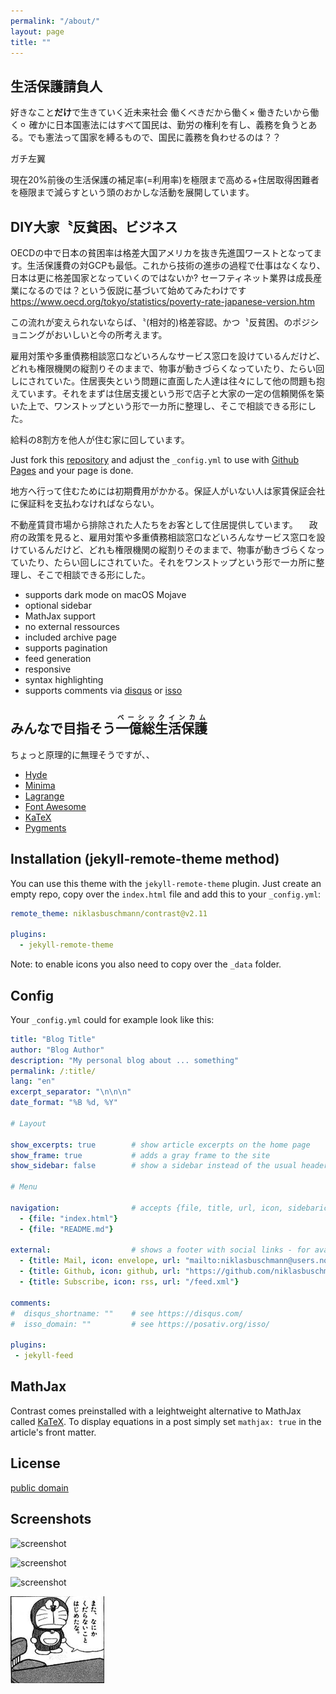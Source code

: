 ```yaml
---
permalink: "/about/"
layout: page
title: ""
---
```


## 生活保護請負人
好きなこと<strong>だけ</strong>で生きていく近未来社会
働くべきだから働く×
働きたいから働く⚪︎
確かに日本国憲法にはすべて国民は、勤労の権利を有し、義務を負うとある。でも憲法って国家を縛るもので、国民に義務を負わせるのは？？

ガチ左翼

現在20%前後の生活保護の補足率(=利用率)を極限まで高める+住居取得困難者を極限まで減らすという頭のおかしな活動を展開しています。
## DIY大家〝反貧困〟ビジネス

OECDの中で日本の貧困率は格差大国アメリカを抜き先進国ワーストとなってます。生活保護費の対GCPも最低。これから技術の進歩の過程で仕事はなくなり、日本は更に格差国家となっていくのではないか? セーフティネット業界は成長産業になるのでは？という仮説に基づいて始めてみたわけです
https://www.oecd.org/tokyo/statistics/poverty-rate-japanese-version.htm

この流れが変えられないならば、〝(相対的)格差容認〟かつ〝反貧困〟のポジショニングがおいしいと今の所考えます。

雇用対策や多重債務相談窓口などいろんなサービス窓口を設けているんだけど、どれも権限機関の縦割りそのままで、物事が動きづらくなっていたり、たらい回しにされていた。住居喪失という問題に直面した人達は往々にして他の問題も抱えています。それをまずは住居支援という形で店子と大家の一定の信頼関係を築いた上で、ワンストップという形で一カ所に整理し、そこで相談できる形にした。　


給料の8割方を他人が住む家に回しています。

Just fork this [repository](https://github.com/niklasbuschmann/contrast) and adjust the `_config.yml` to use with [Github Pages](https://pages.github.com/) and your page is done.



地方へ行って住むためには初期費用がかかる。保証人がいない人は家賃保証会社に保証料を支払わなければならない。

不動産賃貸市場から排除された人たちをお客として住居提供しています。
　政府の政策を見ると、雇用対策や多重債務相談窓口などいろんなサービス窓口を設けているんだけど、どれも権限機関の縦割りそのままで、物事が動きづらくなっていたり、たらい回しにされていた。それをワンストップという形で一カ所に整理し、そこで相談できる形にした。

 - supports dark mode on macOS Mojave
 - optional sidebar
 - MathJax support
 - no external ressources
 - included archive page
 - supports pagination
 - feed generation
 - responsive
 - syntax highlighting
 - supports comments via [disqus](https://disqus.com/) or [isso](http://posativ.org/isso/)

## みんなで目指そう<ruby>一億総生活保護<rp>（</rp><rt>ベーシックインカム</rt><rp>）</rp></ruby>

ちょっと原理的に無理そうですが、、
- [Hyde](https://github.com/poole/hyde)
- [Minima](https://github.com/jekyll/minima)
- [Lagrange](https://github.com/LeNPaul/Lagrange)
- [Font Awesome](http://fontawesome.io/)
- [KaTeX](https://katex.org/)
- [Pygments](https://github.com/richleland/pygments-css)

## Installation (jekyll-remote-theme method)

You can use this theme with the `jekyll-remote-theme` plugin. Just create an empty repo, copy over the `index.html` file and add this to your `_config.yml`:

```yaml
remote_theme: niklasbuschmann/contrast@v2.11

plugins:
  - jekyll-remote-theme
```

Note: to enable icons you also need to copy over the `_data` folder.

## Config

Your `_config.yml` could for example look like this:

```yaml
title: "Blog Title"
author: "Blog Author"
description: "My personal blog about ... something"
permalink: /:title/
lang: "en"
excerpt_separator: "\n\n\n"
date_format: "%B %d, %Y"

# Layout

show_excerpts: true        # show article excerpts on the home page
show_frame: true           # adds a gray frame to the site
show_sidebar: false        # show a sidebar instead of the usual header

# Menu

navigation:                # accepts {file, title, url, icon, sidebaricon}
  - {file: "index.html"}
  - {file: "README.md"}

external:                  # shows a footer with social links - for available icons see fontawesome.com/icons
  - {title: Mail, icon: envelope, url: "mailto:niklasbuschmann@users.noreply.github.com"}
  - {title: Github, icon: github, url: "https://github.com/niklasbuschmann/contrast"}
  - {title: Subscribe, icon: rss, url: "/feed.xml"}

comments:
#  disqus_shortname: ""    # see https://disqus.com/
#  isso_domain: ""         # see https://posativ.org/isso/

plugins:
 - jekyll-feed

```

## MathJax

Contrast comes preinstalled with a leightweight alternative to MathJax called [KaTeX](https://katex.org/). To display equations in a post simply set `mathjax: true` in the article's front matter.

## License

[public domain](http://unlicense.org/)

## Screenshots

![screenshot](https://user-images.githubusercontent.com/4943215/109431850-cd711780-7a08-11eb-8601-2763f2ee6bb4.png)

![screenshot](https://user-images.githubusercontent.com/4943215/109431832-b6cac080-7a08-11eb-9c5e-a058680c23a1.png)

![screenshot](https://user-images.githubusercontent.com/4943215/73125194-5f0b8b80-3fa4-11ea-805c-8387187503ad.png)

<p><img src="/assets/Media/Images/kudaranai.png" width="150"></p>
